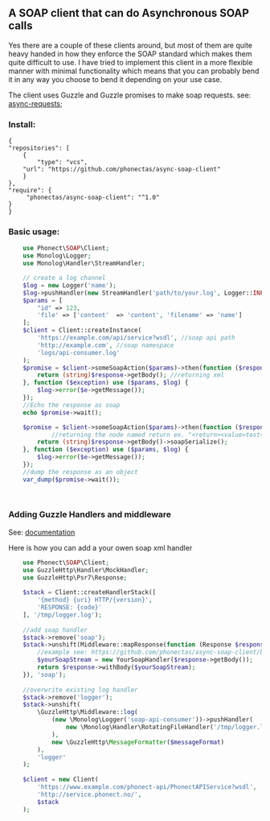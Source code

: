 ## A SOAP client that can do Asynchronous SOAP calls

Yes there are a couple of these clients around, but most of them are quite heavy handed in how they enforce the SOAP standard which makes them quite difficult to use.
I have tried to implement this client in a more flexible manner with minimal functionality which means that you can probably bend it in any way you choose to bend it depending on your use case.

The client uses Guzzle and Guzzle promises to make soap requests.
see: [async-requests](http://docs.guzzlephp.org/en/stable/quickstart.html#async-requests);

### Install:
    {
    "repositories": [
        {
            "type": "vcs",
	    "url": "https://github.com/phonectas/async-soap-client"
        }
    },
    "require": {
    	 "phonectas/async-soap-client": "^1.0"
    }
    }
### Basic usage:

```php
    use Phonect\SOAP\Client;
    use Monolog\Logger;
    use Monolog\Handler\StreamHandler;

    // create a log channel
    $log = new Logger('name');
    $log->pushHandler(new StreamHandler('path/to/your.log', Logger::INFO));
    $params = [
		"id" => 123,
		'file' => ['content'  => 'content', 'filename' => 'name']
    ];
    $client = Client::createInstance(
		'https://example.com/api/service?wsdl', //soap api path
		'http://example.com', //soap namespace
		'logs/api-consumer.log'
    );
    $promise = $client->someSoapAction($params)->then(function ($response) use ($log) { //someSoapAction == SOAPAction
		return (string)$response->getBody(); //returning xml
    }, function ($exception) use ($params, $log) {
		$log->error($e->getMessage());
    });
    //Echo the response as soap
    echo $promise->wait();

    $promise = $client->someSoapAction($params)->then(function ($response) use ($log) { //someSoapAction == SOAPAction
    		//returning the node named return ex. "<return><value>test</value></return>" as an object formated as: {'return': ['value': 'test'] or null if return doesn't exist
		return (string)$response->getBody()->soapSerialize(); 
    }, function ($exception) use ($params, $log) {
		$log->error($e->getMessage());
    });
    //dump the response as an object
    var_dump($promise->wait());

    
```
### Adding Guzzle Handlers and middleware
See: [documentation](http://docs.guzzlephp.org/en/stable/handlers-and-middleware.html)

Here is how you can add a your owen soap xml handler
```php
	use Phonect\SOAP\Client;
	use GuzzleHttp\Handler\MockHandler;
	use GuzzleHttp\Psr7\Response;
	
	$stack = Client::createHandlerStack([
		'{method} {uri} HTTP/{version}',
		'RESPONSE: {code}'
	], '/tmp/logger.log');
	
	//add soap handler
	$stack->remove('soap');
	$stack->unshift(Middleware::mapResponse(function (Response $response) {
	    //example see: https://github.com/phonectas/async-soap-client/blob/master/src/phonect/SOAP/SoapStream.php
		$yourSoapStream = new YourSoapHandler($response->getBody());
		return $response->withBody($yourSoapStream);
	}), 'soap');
	
	//overwrite existing log handler
	$stack->remove('logger');
	$stack->unshift(
		\GuzzleHttp\Middleware::log(
			(new \Monolog\Logger('soap-api-consumer'))->pushHandler(
				new \Monolog\Handler\RotatingFileHandler('/tmp/logger.log')
			),
			new \GuzzleHttp\MessageFormatter($messageFormat)
		),
		'logger'
	);
	
	$client = new Client(
		'https://www.example.com/phonect-api/PhonectAPIService?wsdl',
		'http://service.phonect.no/',
		$stack 
    );
```
